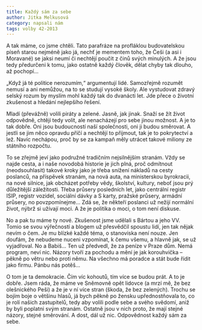 ```yaml
---
title: Každý sám za sebe
author: Jitka Melkusová
category: napsali nám
tags: volby 42-2013
---
```


A tak máme, co jsme chtěli. Tato parafráze na profláklou budovatelskou píseň starou nejméně jako já, nechť je mementem toho, že Češi (a asi i Moravané) se jaksi neumí či nechtějí poučit z činů svých minulých. A že jsou tedy předurčeni k tomu, jako ostatně každý člověk, dělat chyby tak dlouho, až pochopí… 

„Když já té politice nerozumím,“ argumentují lidé. Samozřejmě rozumět nemusí a ani nemůžou, na to se studují vysoké školy. Ale vystudovat zdravý selský rozum by myslím mohl každý tak do dvanácti let. Jde přece o životní zkušenost a hledání nejlepšího řešení. 

Mladí (převážně) volili piráty a zelené. Jasně, jak jinak. Snaží se žít život odpovědně, chtějí tedy volit, ale nenacházejí pro sebe jinou možnost. A je to tak dobře. Oni jsou budoucností naší společnosti, oni ji budou směrovat. A jestli se jim něco opravdu příčí a nechtějí to přijmout, tak je to pokrytectví a lež. Navíc nechápou, proč by se za kampaň měly utrácet takové miliony ze státního rozpočtu. 

To se zřejmě jeví jako podružné tradičním nejsilnějším stranám. Vždy se najde cesta, a i naše novodobá historie je jich plná, proč odmítnout (neodsouhlasit) takové kroky jako je třeba snížení nákladů na cesty poslanců, na příspěvek stranám, na nová auta, na ministerskou byrokracii, na nové silnice, jak obcházet potřeby vědy, školství, kultury, neboť jsou prý důležitější záležitosti. Třeba průsery posledních let, jako centrální registr ISIP, registr vozidel, sociální dávky a S karty, pražské průsery, armádní průsery, no povzpomínejme... Zdá se, že někteří poslanci už nežijí normální život, nýbrž si užívají moci. A že je politika o moci, o tom není diskuse. 

No a pak tu máme ty nové. Zkušenost jsme udělali s Bártou a jeho VV. Tomio se svou výřečností a blogem už přesvědčil spoustu lidí, jen tak nějak nevím o čem. Je mu blízké každé téma, o stanoviska není nouze. Jen doufám, že nebudeme nuceni vzpomínat, k čemu všemu, a hlavně jak, se už vyjadřoval. No a Babiš... Ten už předvedl, že za peníze v Praze dům. Nemá program, neví nic. Názory tvoří za pochodu a mění je jak korouhvička – pěkně po větru nebo proti němu. Na všechno má poradce a stát bude řídit jako firmu. Pánbu nás potěš…

O tom je ta demokracie. Čím víc kohoutů, tím více se budou prát. A to je dobře. Jsem ráda, že máme ve Sněmovně opět lidovce (a mrzí mě, že bez olešnického Peši) a že je v ní více stran (škoda, že bez zelených). Trochu se bojím boje o většinu hlasů, já bych pěkně po žensku upřednostňovala to, co je rolí našich zastupitelů, tedy aby volili podle sebe a svého svědomí, aniž by byli poplatni svým stranám. Ostatně jsou v nich proto, že mají stejné názory, stejné směrování. A dost, dál už nic. Odpovědnost každý sám za sebe.